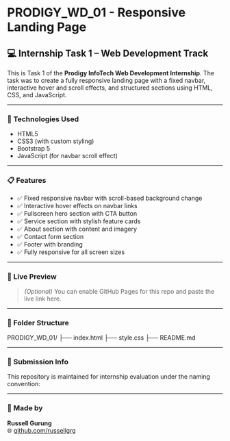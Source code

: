 # PRODIGY_WD_01 - Responsive Landing Page

## 💻 Internship Task 1 – Web Development Track

This is Task 1 of the **Prodigy InfoTech Web Development Internship**. The task was to create a fully responsive landing page with a fixed navbar, interactive hover and scroll effects, and structured sections using HTML, CSS, and JavaScript.

---

### 🔧 Technologies Used

- HTML5
- CSS3 (with custom styling)
- Bootstrap 5
- JavaScript (for navbar scroll effect)

---

### 📋 Features

- ✅ Fixed responsive navbar with scroll-based background change  
- ✅ Interactive hover effects on navbar links  
- ✅ Fullscreen hero section with CTA button  
- ✅ Service section with stylish feature cards  
- ✅ About section with content and imagery  
- ✅ Contact form section  
- ✅ Footer with branding  
- ✅ Fully responsive for all screen sizes

---

### 📎 Live Preview

> _(Optional)_ You can enable GitHub Pages for this repo and paste the live link here.

---

### 📂 Folder Structure

PRODIGY_WD_01/
├── index.html
├── style.css
├── README.md

---

### 📌 Submission Info

This repository is maintained for internship evaluation under the naming convention:

---

### 🙌 Made by
**Russell Gurung**  
🌐 [github.com/russellgrg](https://github.com/russellgrg)